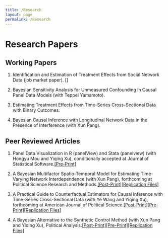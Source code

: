 ```yaml
---
title: /Research
layout: page
permalink: /Research
---
```


# Research Papers 

## Working Papers 

1. Identification and Estimation of Treatment Effects from Social Network Data (job market paper). []
  
2. Bayesian Sensitivity Analysis for Unmeasured Confounding in Causal Panel Data Models (with Teppei Yamamoto).

3. Estimating Treatment Effects from Time-Series Cross-Sectional Data with Binary Outcomes.

4. Bayesian Causal Inference with Longitudinal Network Data in the Presence of Interference (with Xun Pang).


## Peer Reviewed Articles

1. Panel Data Visualization in R (panelView) and Stata (panelview) (with Hongyu Mou and Yiqing Xu), conditionally accepted at Journal of Statistical Software.<a href="https://papers.ssrn.com/sol3/papers.cfm?abstract_id=4202154">[Pre-Print]</a> 

3. A Bayesian Multifactor Spatio-Temporal Model for Estimating Time-Varying Network Interdependence (with Xun Pang), forthcoming at Political Science Research and Methods.<a href="https://www.cambridge.org/core/journals/political-science-research-and-methods/article/abs/bayesian-multifactor-spatiotemporal-model-for-estimating-timevarying-network-interdependence/4BA3382FCC76830D7918E51678DDC1DE">[Post-Print]</a><a href="https://dataverse.harvard.edu/dataset.xhtml?persistentId=doi:10.7910/DVN/B5RVWB">[Replication Files]</a>

5. A Practical Guide to Counterfactual Estimators for Causal Inference with Time-Series Cross-Sectional Data (with Ye Wang and Yiqing Xu), forthcoming at American Journal of Political Science.<a href="https://onlinelibrary.wiley.com/doi/full/10.1111/ajps.12723">[Post-Print]</a><a href="https://papers.ssrn.com/sol3/papers.cfm?abstract_id=3555463">[Pre-Print]</a><a href="https://dataverse.harvard.edu/dataset.xhtml?persistentId=doi:10.7910/DVN/ZVC9W5">[Replication Files]</a>

6. A Bayesian Alternative to the Synthetic Control Method (with Xun Pang and Yiqing Xu), Political Analysis.<a href="https://www.cambridge.org/core/journals/political-analysis/article/bayesian-alternative-to-synthetic-control-for-comparative-case-studies/C23BD67E4BBBB8C88ADAEAE169696A45">[Post-Print]</a><a href="https://papers.ssrn.com/sol3/papers.cfm?abstract_id=3649226">[Pre-Print]</a><a href="https://dataverse.harvard.edu/dataset.xhtml?persistentId=doi:10.7910/DVN/B6SWA1">[Replication Files]</a>

